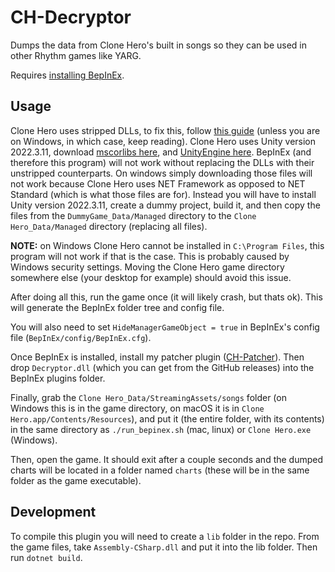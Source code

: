 # CH-Decryptor

Dumps the data from Clone Hero's built in songs so they can be used in other Rhythm games like YARG.

Requires [installing BepInEx](https://docs.bepinex.dev/articles/user_guide/installation/index.html).

## Usage

Clone Hero uses stripped DLLs, to fix this, follow [this guide](https://hackmd.io/@ghorsington/rJuLdZTzK)
(unless you are on Windows, in which case, keep reading).
Clone Hero uses Unity version 2022.3.11, download [mscorlibs here](https://unity.bepinex.dev/corlibs/2022.3.11.zip),
and [UnityEngine here](https://unity.bepinex.dev/libraries/2022.3.11.zip). BepInEx (and therefore this program)
will not work without replacing the DLLs with their unstripped counterparts.
On windows simply downloading those files will not work because Clone Hero uses NET Framework as opposed to NET
Standard (which is what those files are for). Instead you will have to install Unity version 2022.3.11, create a
dummy project, build it, and then copy the files from the `DummyGame_Data/Managed` directory to the
`Clone Hero_Data/Managed` directory (replacing all files).

**NOTE:** on Windows Clone Hero cannot be installed in `C:\Program Files`, this program will not work if that is
the case. This is probably caused by Windows security settings. Moving the Clone Hero game directory somewhere else
(your desktop for example) should avoid this issue.

After doing all this, run the game once (it will likely crash, but thats ok). This will generate the BepInEx
folder tree and config file.

You will also need to set `HideManagerGameObject = true` in BepInEx's config file (`BepInEx/config/BepInEx.cfg`).

Once BepInEx is installed, install my patcher plugin ([CH-Patcher](https://github.com/willemml/CH-Patcher)). 
Then drop `Decryptor.dll` (which you can get from the GitHub releases) into the BepInEx plugins folder.

Finally, grab the `Clone Hero_Data/StreamingAssets/songs` folder (on Windows this is in the game directory, on macOS
it is in `Clone Hero.app/Contents/Resources`), and put it (the entire folder, with its contents) in the same directory as `./run_bepinex.sh` (mac, linux)
or `Clone Hero.exe` (Windows).

Then, open the game. It should exit after a couple seconds and the dumped charts will be located in
a folder named `charts` (these will be in the same folder as the game executable).

## Development

To compile this plugin you will need to create a `lib` folder in the repo. From the game files,
take `Assembly-CSharp.dll` and put it into the lib folder. Then run `dotnet build`.
